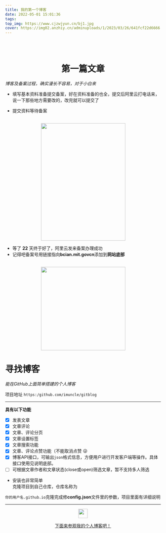 ```yaml
---
title: 我的第一个博客
date: 2022-05-01 15:01:36
tags:
top_img: https://www.cjzwjyun.cn/bj1.jpg
cover: https://img02.anzhiy.cn/adminuploads/1/2023/03/26/641fcf22d6666.jpg!cover
---
```

<br><br>
# <center>第一篇文章</center>
*博客及备案过程，确实漫长不容易，对于小白来*


- 填写基本资料准备提交备案，好在资料准备的也全，提交后阿里云打电话来，说一下那些地方需要改的，改完就可以提交了

- 提交资料等待备案<br><br>
<center>
<img src="https://zidc.github.io/jpg/941FB997-998D-4A97-9E32-45D43DD95C2A.jpeg" width="273" height="380"/>
</center>

- 等了 **22** 天终于好了，阿里云发来备案办理成功
- 记得吧备案号用链接指向**bcian.mit.govcn**添加到**网站底部**<br><br>
<center>
<img src="https://zidc.github.io/jpg/53284DA6-15E8-4B16-AAE2-44A533E124FB.jpeg" width="273" height="270"/>
</center>

# 寻找博客
*‌能在GitHub上面简单搭建的个人博客*

项目地址
`https:/github.com/imuncle/gitblog`
<br>

---

**具有以下功能**
- [x] 发表文章
- [x] 文章评论
- [x] 文章、评论分页
- [x] 文章设置标签
- [x] 文章搜索功能
- [x] 文章、评论点赞功能（不能取消点赞 :stuck_out_tongue_winking_eye:
- [x] 博客API接口，可输出`json`格式信息，方便用户进行开发客户端等操作。具体接口使用见说明底部。
- [ ] 可根据文章作者和文章状态(close或open)筛选文章，暂不支持多人筛选
- 安装也非常简单<br>
克隆项目到自己仓库，仓库名称为

`‌你的用户名.github.io`克隆完成修**config.json**文件里的参数，项目里面有详细说明

---
<center>

<img src="https://zidc.github.io/images/avatar.jpg" width="30" height="30"/>

[下面来参观我的个人博客吧！](https://zidc.github.io)

</center>